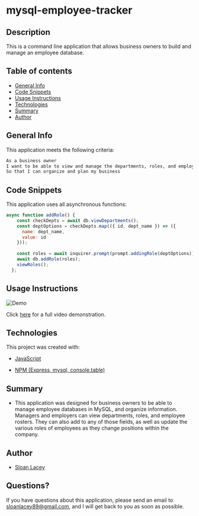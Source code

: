 # mysql-employee-tracker

## Description

This is a command line application that allows business owners to build and manage an employee database.

## Table of contents

- [General Info](#general-info)
- [Code Snippets](#code-snippets)
- [Usage Instructions](#usage-instructions)
- [Technologies](#technologies)
- [Summary](#summary)
- [Author](#author)

## General Info

This application meets the following criteria:

```md
As a business owner
I want to be able to view and manage the departments, roles, and employees in my company
So that I can organize and plan my business
```

## Code Snippets

This application uses all asynchronous functions:

```javascript
async function addRole() {
    const checkDepts = await db.viewDepartments();
    const deptOptions = checkDepts.map(({ id, dept_name }) => ({
      name: dept_name,
      value: id
    }));
  
    const roles = await inquirer.prompt(prompt.addingRole(deptOptions));
    await db.addRole(roles);
    viewRoles();
  };
```

## Usage Instructions

![Demo](https://github.com/sloanlacey/mysql-employee-tracker/blob/main/assets/demo.gif)

Click [here](https://drive.google.com/file/d/167LM4ToZSBy6t49jK19jS2lcgen0KYQD/view) for a full video demonstration.

## Technologies

This project was created with:

- [JavaScript](https://www.javascript.com/)

- [NPM (Express, mysql, console.table)](https://www.npmjs.com/package/express)

## Summary

- This application was designed for business owners to be able to manage employee databases in MySQL, and organize information. Managers and employers can view departments, roles, and employee rosters. They can also add to any of those fields, as well as update the various roles of employees as they change positions within the company.

## Author

- [Sloan Lacey](https://github.com/sloanlacey/mysql-employee-tracker)

## Questions?

If you have questions about this application, please send an email to sloanlacey89@gmail.com, and I will get back to you as soon as possible.